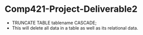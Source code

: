 # Comp421-Project-Deliverable2
- TRUNCATE TABLE tablename CASCADE;
- This will delete all data in a table as well as its relational data.

